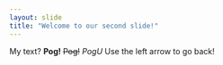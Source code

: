 ```yaml
---
layout: slide
title: "Welcome to our second slide!"
---
```

My text? __Pog!__ ~~Pog!~~ *PogU*
Use the left arrow to go back!
